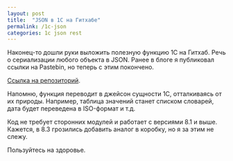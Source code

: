```yaml
---
layout: post
title:  "JSON в 1С на Гитхабе"
permalink: /1c-json
categories: 1c json rest
---
```


Наконец-то дошли руки выложить полезную функцию 1С на Гитхаб. Речь о
сериализации любого объекта в JSON. Ранее в блоге я публиковал ссылки на
Pastebin, но теперь с этим покончено.

[Ссылка на репозиторий](https://github.com/igrishaev/1c-json).

Напомню, функция переводит в джейсон сущности 1С, отталкиваясь от их
природы. Например, таблица значений станет списком словарей, дата будет
переведена в ISO-формат и т.д.

Код не требует сторонних модулей и работает с версиями 8.1 и выше. Кажется, в
8.3 грозились добавить аналог в коробку, но я за этим не слежу.

Пользуйтесь на здоровье.
